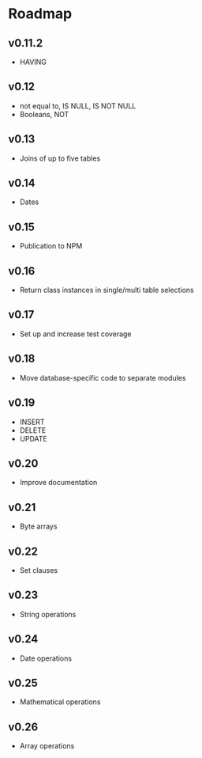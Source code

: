 # Roadmap

## v0.11.2
- HAVING

## v0.12
- not equal to, IS NULL, IS NOT NULL
- Booleans, NOT

## v0.13
- Joins of up to five tables

## v0.14
- Dates

## v0.15
- Publication to NPM

## v0.16
- Return class instances in single/multi table selections

## v0.17
- Set up and increase test coverage

## v0.18
- Move database-specific code to separate modules

## v0.19
- INSERT
- DELETE
- UPDATE

## v0.20
- Improve documentation

## v0.21
- Byte arrays

## v0.22
- Set clauses

## v0.23
- String operations

## v0.24
- Date operations

## v0.25
- Mathematical operations

## v0.26
- Array operations
